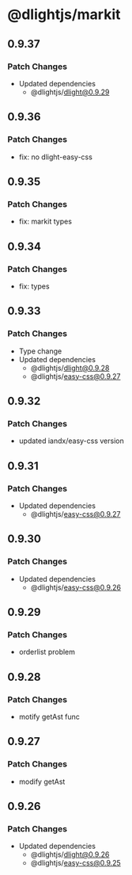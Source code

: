 # @dlightjs/markit

## 0.9.37

### Patch Changes

- Updated dependencies
  - @dlightjs/dlight@0.9.29

## 0.9.36

### Patch Changes

- fix: no dlight-easy-css

## 0.9.35

### Patch Changes

- fix: markit types

## 0.9.34

### Patch Changes

- fix: types

## 0.9.33

### Patch Changes

- Type change
- Updated dependencies
  - @dlightjs/dlight@0.9.28
  - @dlightjs/easy-css@0.9.27

## 0.9.32

### Patch Changes

- updated iandx/easy-css version

## 0.9.31

### Patch Changes

- Updated dependencies
  - @dlightjs/easy-css@0.9.27

## 0.9.30

### Patch Changes

- Updated dependencies
  - @dlightjs/easy-css@0.9.26

## 0.9.29

### Patch Changes

- orderlist problem

## 0.9.28

### Patch Changes

- motify getAst func

## 0.9.27

### Patch Changes

- modify getAst

## 0.9.26

### Patch Changes

- Updated dependencies
  - @dlightjs/dlight@0.9.26
  - @dlightjs/easy-css@0.9.25
